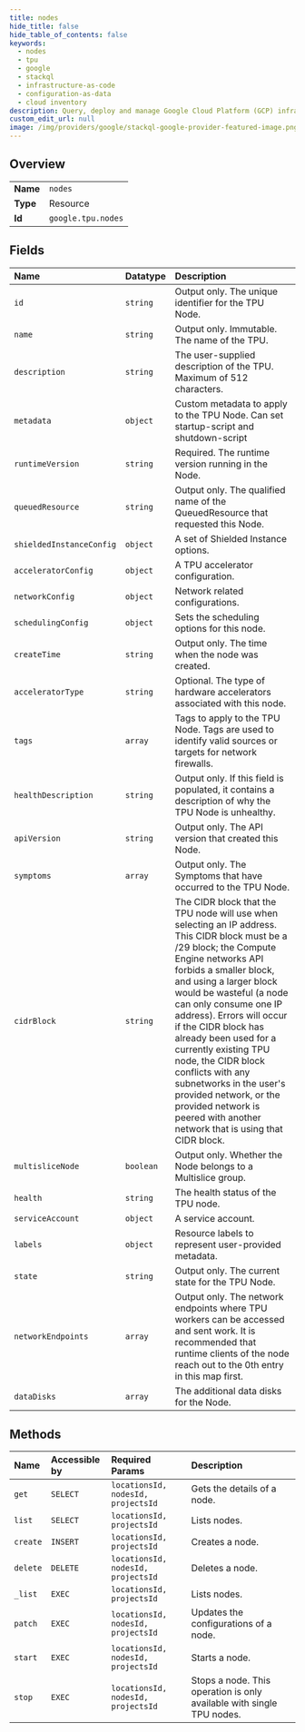 ```yaml
---
title: nodes
hide_title: false
hide_table_of_contents: false
keywords:
  - nodes
  - tpu
  - google    
  - stackql
  - infrastructure-as-code
  - configuration-as-data
  - cloud inventory
description: Query, deploy and manage Google Cloud Platform (GCP) infrastructure and resources using SQL
custom_edit_url: null
image: /img/providers/google/stackql-google-provider-featured-image.png
---
```

  
    

## Overview
<table><tbody>
<tr><td><b>Name</b></td><td><code>nodes</code></td></tr>
<tr><td><b>Type</b></td><td>Resource</td></tr>
<tr><td><b>Id</b></td><td><code>google.tpu.nodes</code></td></tr>
</tbody></table>

## Fields
| Name | Datatype | Description |
|:-----|:---------|:------------|
| `id` | `string` | Output only. The unique identifier for the TPU Node. |
| `name` | `string` | Output only. Immutable. The name of the TPU. |
| `description` | `string` | The user-supplied description of the TPU. Maximum of 512 characters. |
| `metadata` | `object` | Custom metadata to apply to the TPU Node. Can set startup-script and shutdown-script |
| `runtimeVersion` | `string` | Required. The runtime version running in the Node. |
| `queuedResource` | `string` | Output only. The qualified name of the QueuedResource that requested this Node. |
| `shieldedInstanceConfig` | `object` | A set of Shielded Instance options. |
| `acceleratorConfig` | `object` | A TPU accelerator configuration. |
| `networkConfig` | `object` | Network related configurations. |
| `schedulingConfig` | `object` | Sets the scheduling options for this node. |
| `createTime` | `string` | Output only. The time when the node was created. |
| `acceleratorType` | `string` | Optional. The type of hardware accelerators associated with this node. |
| `tags` | `array` | Tags to apply to the TPU Node. Tags are used to identify valid sources or targets for network firewalls. |
| `healthDescription` | `string` | Output only. If this field is populated, it contains a description of why the TPU Node is unhealthy. |
| `apiVersion` | `string` | Output only. The API version that created this Node. |
| `symptoms` | `array` | Output only. The Symptoms that have occurred to the TPU Node. |
| `cidrBlock` | `string` | The CIDR block that the TPU node will use when selecting an IP address. This CIDR block must be a /29 block; the Compute Engine networks API forbids a smaller block, and using a larger block would be wasteful (a node can only consume one IP address). Errors will occur if the CIDR block has already been used for a currently existing TPU node, the CIDR block conflicts with any subnetworks in the user's provided network, or the provided network is peered with another network that is using that CIDR block. |
| `multisliceNode` | `boolean` | Output only. Whether the Node belongs to a Multislice group. |
| `health` | `string` | The health status of the TPU node. |
| `serviceAccount` | `object` | A service account. |
| `labels` | `object` | Resource labels to represent user-provided metadata. |
| `state` | `string` | Output only. The current state for the TPU Node. |
| `networkEndpoints` | `array` | Output only. The network endpoints where TPU workers can be accessed and sent work. It is recommended that runtime clients of the node reach out to the 0th entry in this map first. |
| `dataDisks` | `array` | The additional data disks for the Node. |
## Methods
| Name | Accessible by | Required Params | Description |
|:-----|:--------------|:----------------|:------------|
| `get` | `SELECT` | `locationsId, nodesId, projectsId` | Gets the details of a node. |
| `list` | `SELECT` | `locationsId, projectsId` | Lists nodes. |
| `create` | `INSERT` | `locationsId, projectsId` | Creates a node. |
| `delete` | `DELETE` | `locationsId, nodesId, projectsId` | Deletes a node. |
| `_list` | `EXEC` | `locationsId, projectsId` | Lists nodes. |
| `patch` | `EXEC` | `locationsId, nodesId, projectsId` | Updates the configurations of a node. |
| `start` | `EXEC` | `locationsId, nodesId, projectsId` | Starts a node. |
| `stop` | `EXEC` | `locationsId, nodesId, projectsId` | Stops a node. This operation is only available with single TPU nodes. |
